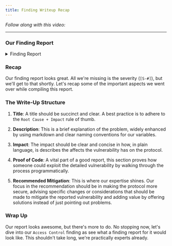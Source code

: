 ```yaml
---
title: Finding Writeup Recap
---
```


_Follow along with this video:_

---

### Our Finding Report

<details closed>
<summary>Finding Report</summary>

### [S-#] Storing the password on-chain makes it visible to anyone and no longer private

**Description:** All data stored on chain is public and visible to anyone. The `PasswordStore::s_password` variable is intended to be hidden and only accessible by the owner through the `PasswordStore::getPassword` function.

I show one such method of reading any data off chain below.

**Impact:** Anyone is able to read the private password, severaly breaking the functionality of the protocol.

**Proof of Concept:** The below test case shows how anyone could read the password directly from the blockchain. We use foundry's cast tool to read directly from the storage of the contract, without being the owner.

Create a locally running chain

    make anvil

Deploy the contract to the chain

    make deploy

Run the storage tool

    cast storage <ADDRESS_HERE> 1 --rpc-url http://127.0.0.1:8545

_We use 1 because that's the storage slot of `PasswordStore::s_password`._

You'll get an output that looks like this:

    0x6d7950617373776f726400000000000000000000000000000000000000000014

You can then parse that hex to a string with:

    cast parse-bytes32-string 0x6d7950617373776f726400000000000000000000000000000000000000000014

And get an output of:

    myPassword

**Recommended Mitigation:** Due to this, the overall architecture of the contract should be rethought. One could encrypt the password off-chain, and then store the encrypted password on-chain. This would require the user to remember another password off-chain to decrypt the stored password. However, you're also likely want to remove the view function as you wouldn't want the user to accidentally send a transaction with this decryption key.

</details>

### Recap

Our finding report looks great. All we're missing is the severity (`[S-#]`), but we'll get to that shortly. Let's recap some of the important aspects we went over while compiling this report.

### The Write-Up Structure

1. **Title**: A title should be succinct and clear. A best practice is to adhere to the `Root Cause + Impact` rule of thumb.

2. **Description**: This is a brief explanation of the problem, widely enhanced by using markdown and clear naming conventions for our variables.

3. **Impact**: The impact should be clear and concise in how, in plain language, is describes the affects the vulnerability has on the protocol.

4. **Proof of Code**: A vital part of a good report, this section proves how someone could exploit the detailed vulnerability by walking through the process programmatically.

5. **Recommended Mitigation**: This is where our expertise shines. Our focus in the recommendation should be in making the protocol more secure, advising specific changes or considerations that should be made to mitigate the reported vulnerability and adding value by offering solutions instead of just pointing out problems.

### Wrap Up

Our report looks awesome, but there's more to do. No stopping now, let's dive into our `Access Control` finding as see what a finding report for it would look like. This shouldn't take long, we're practically experts already.
